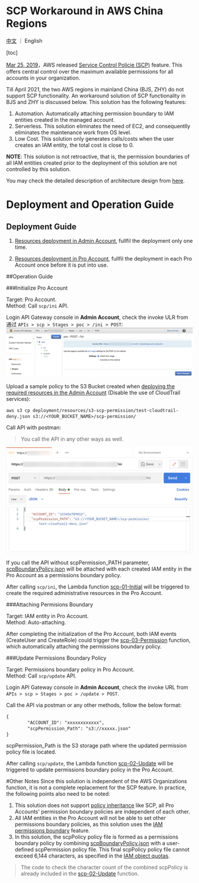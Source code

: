 # SCP Workaround in AWS China Regions

[中文](README.md) ｜ English

[toc]

[Mar 25, 2019](https://aws.amazon.com/about-aws/whats-new/2019/03/service-control-policies-enable-fine-grained-permission-controls/?nc1=h_ls)，AWS released [Service Control Policie (SCP)](https://docs.aws.amazon.com/zh_cn/organizations/latest/userguide/orgs_manage_policies_scps.html) feature. This offers central control over the maximum available permissions for all accounts in your organization. 

Till April 2021, the two AWS regions in mainland China (BJS, ZHY) do not support SCP functionality. An workaround solution of SCP functionality in BJS and ZHY is discussed below. This solution has the following features:

1. Automation. Automatically attaching permission boundary to IAM entities created in the managed account. 
2. Serverless. This solution eliminates the need of EC2, and consequentlly eliminates the maintenance work from OS level.  
3. Low Cost. This solution only generates calls/costs when the user creates an IAM entity, the total cost is close to 0.

**NOTE**: This solution is not retroactive, that is, the permission boundaries of all IAM entities created prior to the deployment of this solution are not controlled by this solution.

You may check the detailed description of architecture design from [here](/architecture/Architecture-ENG.md).

# Deployment and Operation Guide
## Deployment Guide

1. [Resources deployment in Admin Account](deployment/AdminAccount-ENG.md), fullfil the deployment only one time. 

2. [Resources deployment in Pro Account](deployment/ProAccount-ENG.md), fullfil the deployment in each Pro Account once before it is put into use.

##Operation Guide

###Initialize Pro Account

Target: Pro Account.  
Method: Call ```scp/ini``` API.

Login API Gateway console in **Admin Account**, check the invoke ULR from 通过 ```APIs > scp > Stages > poc > /ini > POST```:  
![InvokeURL](deployment/png/Admin-07-InvokeURL.png "InvokeURL")

Upload a sample policy to the S3 Bucket created when [deploying the required resources in the Admin Account](deployment/AdminAccount-CHN.md) (Disable the use of CloudTrail services):

```
aws s3 cp deployment/resources/s3-scp-permission/test-cloudtrail-deny.json s3://<YOUR_BUCKET_NAME>/scp-permission/
```

Call API with postman:
>You call the API in any other ways as well.

![Call-scp/ini](png/04-CallScpIni.png "Call-scp/ini")

If you call the API without scpPermission_PATH parameter, [scpBoundaryPolicy.json](deployment/resources/s3-scp-boundary/scpBoundaryPolicy.json) will be attached with each created IAM entity in the Pro Account as a permissions boundary policy.

After calling ```scp/ini```, the Lambda function [scp-01-Initial](deployment/code/scp-01-Initial.py) will be triggered to create the required administrative resources in the Pro Account. 

###Attaching Permisions Boundary

Target: IAM entity in Pro Account.  
Method: Auto-attaching.

After completing the initialization of the Pro Account, both IAM events (CreateUser and CreateRole) could trigger the [scp-03-Permission](deployment/code/scp-03-Permission.py) function, which automatically attaching the permissions boundary policy. 

###Update Permissions Boundary Policy

Target: Permissions boundary policy in Pro Account.  
Method: Call ```scp/update``` API.

Login API Gateway console in **Admin Account**, check the invoke URL from ```APIs > scp > Stages > poc > /update > POST```.

Call the API via postman or any other methods, follow the below format:  

```
{
        "ACCOUNT_ID": "xxxxxxxxxxxx",
        "scpPermission_Path": "s3://xxxxx.json"
}
```

scpPermission_Path is the S3 storage path where the updated permission policy file is located. 

After calling ```scp/update```, the Lambda function [scp-02-Update](deployment/code/scp-02-Update.py) will be triggered to update permissions boundary policy in the Pro Account.  

#Other Notes
Since this solution is independent of the AWS Organizations function, it is not a complete replacement for the SCP feature. In practice, the following points also need to be noted:  

1. This solution does not support [policy inheritance](https://docs.aws.amazon.com/organizations/latest/userguide/orgs_manage_policies_inheritance.html) like SCP, all Pro Accounts' permission boundary policies are independent of each other.
2. All IAM entities in the Pro Account will not be able to set other permissions boundary policies, as this solution uses the [IAM permissions boundary](https://docs.aws.amazon.com/IAM/latest/UserGuide/access_policies_boundaries.html) feature.
3. In this solution, the scpPolicy policy file is formed as a permissions boundary policy by combining [scpBoundaryPolicy.json](resources/s3-scp-boundary/scpBoundaryPolicy.json) with a user-defined scpPermission policy file. This final scpPolicy policy file cannot exceed 6,144 characters, as specified in the [IAM object quotas](https://docs.aws.amazon.com/IAM/latest/UserGuide/reference_iam-quotas.html#reference_iam-quotas-entities).

>The code to check the character count of the combined scpPolicy is already included in the [scp-02-Update](deployment/code/scp-02-Update.py) function.